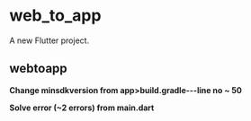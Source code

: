 # web_to_app

A new Flutter project.

## webtoapp

**Change minsdkversion from app>build.gradle---line no ~ 50**

**Solve error (~2 errors) from main.dart**
